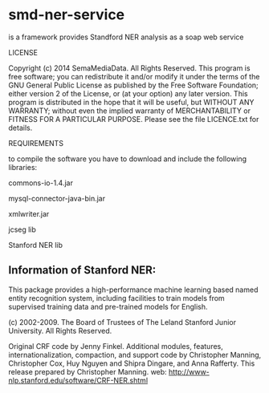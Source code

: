 smd-ner-service
===============

is a framework provides Standford NER analysis as a soap web service

LICENSE 

Copyright (c) 2014 SemaMediaData. All Rights Reserved.
This program is free software; you can redistribute it and/or
modify it under the terms of the GNU General Public License
as published by the Free Software Foundation; either version 2
of the License, or (at your option) any later version.
This program is distributed in the hope that it will be useful,
but WITHOUT ANY WARRANTY; without even the implied warranty of
MERCHANTABILITY or FITNESS FOR A PARTICULAR PURPOSE.
Please see the file LICENCE.txt for details.

REQUIREMENTS

to compile the software you have to download and include the following libraries:

commons-io-1.4.jar

mysql-connector-java-bin.jar

xmlwriter.jar

jcseg lib

Stanford NER lib


Information of Stanford NER:
----------------------------------------------

This package provides a high-performance machine learning based named
entity recognition system, including facilities to train models from
supervised training data and pre-trained models for English.

(c) 2002-2009.  The Board of Trustees of The Leland
    Stanford Junior University. All Rights Reserved. 

Original CRF code by Jenny Finkel.
Additional modules, features, internationalization, compaction, and
support code by Christopher Manning, Christopher Cox, Huy Nguyen and
Shipra Dingare, and Anna Rafferty.
This release prepared by Christopher Manning.
web: http://www-nlp.stanford.edu/software/CRF-NER.shtml
